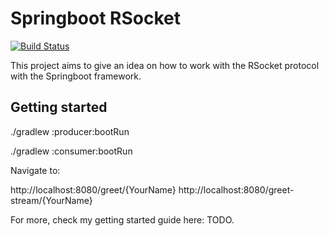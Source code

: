 # Springboot RSocket

[![Build Status](https://travis-ci.com/Petros0/springboot-rsocket.svg?branch=master)](https://travis-ci.com/Petros0/springboot-rsocket)


This project aims to give an idea on how to work with the RSocket protocol with the Springboot framework.

## Getting started

./gradlew :producer:bootRun

./gradlew :consumer:bootRun

Navigate to:

http://localhost:8080/greet/{YourName}
http://localhost:8080/greet-stream/{YourName}


For more, check my getting started guide here: TODO.